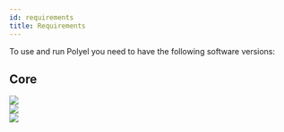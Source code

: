 ```yaml
---
id: requirements
title: Requirements
---
```


To use and run Polyel you need to have the following software versions:

## Core

<div><img src="https://img.shields.io/badge/Platform-Linux--64-inactive"/></div>
<div><img src="https://img.shields.io/badge/PHP-v7.4%2B-8892bf"/></div>
<div><img src="https://img.shields.io/badge/Swoole-v4.4%2B-green"/></div>